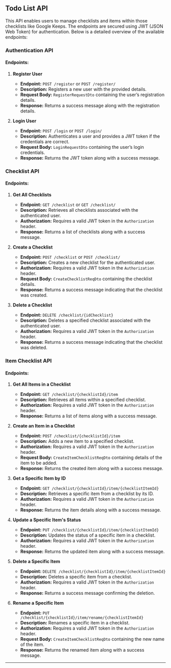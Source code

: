 ## Todo List API

This API enables users to manage checklists and items within those checklists like Google Keeps. The endpoints are secured using JWT (JSON Web Token) for authentication. Below is a detailed overview of the available endpoints:

### Authentication API

#### Endpoints:

1. **Register User**
   - **Endpoint:** `POST /register` or `POST /register/`
   - **Description:** Registers a new user with the provided details.
   - **Request Body:** `RegisterRequestDto` containing the user’s registration details.
   - **Response:** Returns a success message along with the registration details.

2. **Login User**
   - **Endpoint:** `POST /login` or `POST /login/`
   - **Description:** Authenticates a user and provides a JWT token if the credentials are correct.
   - **Request Body:** `LoginRequestDto` containing the user’s login credentials.
   - **Response:** Returns the JWT token along with a success message.

### Checklist API

#### Endpoints:

1. **Get All Checklists**
   - **Endpoint:** `GET /checklist` or `GET /checklist/`
   - **Description:** Retrieves all checklists associated with the authenticated user.
   - **Authorization:** Requires a valid JWT token in the `Authorization` header.
   - **Response:** Returns a list of checklists along with a success message.

2. **Create a Checklist**
   - **Endpoint:** `POST /checklist` or `POST /checklist/`
   - **Description:** Creates a new checklist for the authenticated user.
   - **Authorization:** Requires a valid JWT token in the `Authorization` header.
   - **Request Body:** `CreateChecklistReqDto` containing the checklist details.
   - **Response:** Returns a success message indicating that the checklist was created.

3. **Delete a Checklist**
   - **Endpoint:** `DELETE /checklist/{idChecklist}`
   - **Description:** Deletes a specified checklist associated with the authenticated user.
   - **Authorization:** Requires a valid JWT token in the `Authorization` header.
   - **Response:** Returns a success message indicating that the checklist was deleted.

### Item Checklist API

#### Endpoints:

1. **Get All Items in a Checklist**
   - **Endpoint:** `GET /checklist/{checklistId}/item`
   - **Description:** Retrieves all items within a specified checklist.
   - **Authorization:** Requires a valid JWT token in the `Authorization` header.
   - **Response:** Returns a list of items along with a success message.

2. **Create an Item in a Checklist**
   - **Endpoint:** `POST /checklist/{checklistId}/item`
   - **Description:** Adds a new item to a specified checklist.
   - **Authorization:** Requires a valid JWT token in the `Authorization` header.
   - **Request Body:** `CreateItemChecklistReqDto` containing details of the item to be added.
   - **Response:** Returns the created item along with a success message.

3. **Get a Specific Item by ID**
   - **Endpoint:** `GET /checklist/{checklistId}/item/{checklistItemId}`
   - **Description:** Retrieves a specific item from a checklist by its ID.
   - **Authorization:** Requires a valid JWT token in the `Authorization` header.
   - **Response:** Returns the item details along with a success message.

4. **Update a Specific Item's Status**
   - **Endpoint:** `PUT /checklist/{checklistId}/item/{checklistItemId}`
   - **Description:** Updates the status of a specific item in a checklist.
   - **Authorization:** Requires a valid JWT token in the `Authorization` header.
   - **Response:** Returns the updated item along with a success message.

5. **Delete a Specific Item**
   - **Endpoint:** `DELETE /checklist/{checklistId}/item/{checklistItemId}`
   - **Description:** Deletes a specific item from a checklist.
   - **Authorization:** Requires a valid JWT token in the `Authorization` header.
   - **Response:** Returns a success message confirming the deletion.

6. **Rename a Specific Item**
   - **Endpoint:** `PUT /checklist/{checklistId}/item/rename/{checklistItemId}`
   - **Description:** Renames a specific item in a checklist.
   - **Authorization:** Requires a valid JWT token in the `Authorization` header.
   - **Request Body:** `CreateItemChecklistReqDto` containing the new name of the item.
   - **Response:** Returns the renamed item along with a success message.

---
